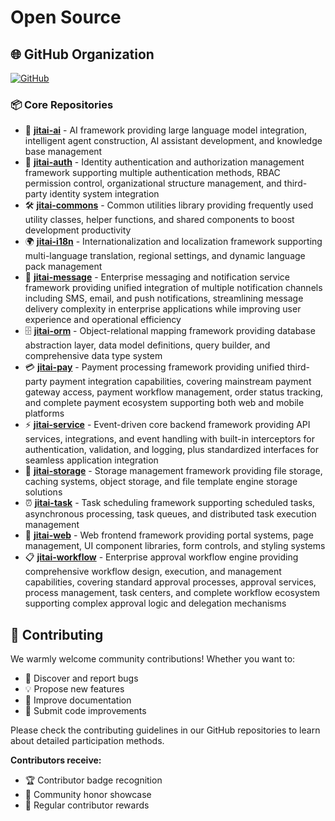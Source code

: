# Open Source

## 🌐 GitHub Organization
[![GitHub](https://img.shields.io/badge/GitHub-jitai--team-blue?style=for-the-badge&logo=github)](https://github.com/jitai-team)

### 📦 Core Repositories

- 🤖 **[jitai-ai](https://github.com/jitai-team/jitai-ai)** - AI framework providing large language model integration, intelligent agent construction, AI assistant development, and knowledge base management
- 🔐 **[jitai-auth](https://github.com/jitai-team/jitai-auth)** - Identity authentication and authorization management framework supporting multiple authentication methods, RBAC permission control, organizational structure management, and third-party identity system integration
- 🛠️ **[jitai-commons](https://github.com/jitai-team/jitai-commons)** - Common utilities library providing frequently used utility classes, helper functions, and shared components to boost development productivity
- 🌍 **[jitai-i18n](https://github.com/jitai-team/jitai-i18n)** - Internationalization and localization framework supporting multi-language translation, regional settings, and dynamic language pack management
- 📨 **[jitai-message](https://github.com/jitai-team/jitai-message)** - Enterprise messaging and notification service framework providing unified integration of multiple notification channels including SMS, email, and push notifications, streamlining message delivery complexity in enterprise applications while improving user experience and operational efficiency
- 🗄️ **[jitai-orm](https://github.com/jitai-team/jitai-orm)** - Object-relational mapping framework providing database abstraction layer, data model definitions, query builder, and comprehensive data type system
- 💳 **[jitai-pay](https://github.com/jitai-team/jitai-pay)** - Payment processing framework providing unified third-party payment integration capabilities, covering mainstream payment gateway access, payment workflow management, order status tracking, and complete payment ecosystem supporting both web and mobile platforms
- ⚡ **[jitai-service](https://github.com/jitai-team/jitai-service)** - Event-driven core backend framework providing API services, integrations, and event handling with built-in interceptors for authentication, validation, and logging, plus standardized interfaces for seamless application integration
- 💾 **[jitai-storage](https://github.com/jitai-team/jitai-storage)** - Storage management framework providing file storage, caching systems, object storage, and file template engine storage solutions
- ⏰ **[jitai-task](https://github.com/jitai-team/jitai-task)** - Task scheduling framework supporting scheduled tasks, asynchronous processing, task queues, and distributed task execution management
- 🎨 **[jitai-web](https://github.com/jitai-team/jitai-web)** - Web frontend framework providing portal systems, page management, UI component libraries, form controls, and styling systems
- 📋 **[jitai-workflow](https://github.com/jitai-team/jitai-workflow)** - Enterprise approval workflow engine providing comprehensive workflow design, execution, and management capabilities, covering standard approval processes, approval services, process management, task centers, and complete workflow ecosystem supporting complex approval logic and delegation mechanisms

## 📖 Contributing

We warmly welcome community contributions! Whether you want to:
- 🐛 Discover and report bugs
- 💡 Propose new features
- 📝 Improve documentation
- 🔧 Submit code improvements

Please check the contributing guidelines in our GitHub repositories to learn about detailed participation methods.

**Contributors receive:**
- 🏆 Contributor badge recognition
- 📢 Community honor showcase
- 🎁 Regular contributor rewards

